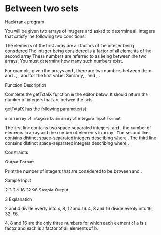 # Between two sets
Hackrrank program

You will be given two arrays of integers and asked to determine all integers that satisfy the following two conditions:

The elements of the first array are all factors of the integer being considered
The integer being considered is a factor of all elements of the second array
These numbers are referred to as being between the two arrays. You must determine how many such numbers exist.

For example, given the arrays  and , there are two numbers between them:  and . , ,  and  for the first value. Similarly, ,  and , .

Function Description

Complete the getTotalX function in the editor below. It should return the number of integers that are betwen the sets.

getTotalX has the following parameter(s):

a: an array of integers
b: an array of integers
Input Format

The first line contains two space-separated integers,  and , the number of elements in array  and the number of elements in array . 
The second line contains  distinct space-separated integers describing  where . 
The third line contains  distinct space-separated integers describing  where .

Constraints

Output Format

Print the number of integers that are considered to be between  and .

Sample Input

2 3
2 4
16 32 96
Sample Output

3
Explanation

2 and 4 divide evenly into 4, 8, 12 and 16. 
4, 8 and 16 divide evenly into 16, 32, 96.

4, 8 and 16 are the only three numbers for which each element of a is a factor and each is a factor of all elements of b.
